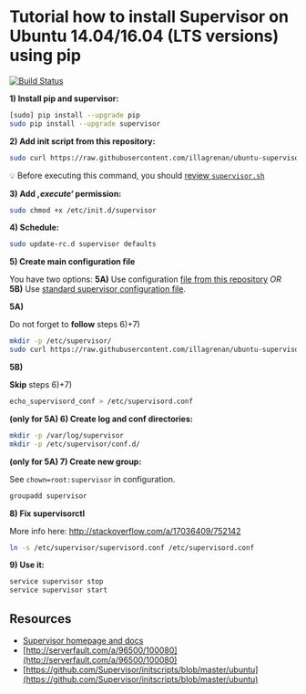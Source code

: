 # Tutorial how to install Supervisor on Ubuntu 14.04/16.04 (LTS versions) using pip

[![Build Status](https://travis-ci.org/illagrenan/ubuntu-supervisor-configuration.svg?branch=master)](https://travis-ci.org/illagrenan/ubuntu-supervisor-configuration)

**1) Install pip and supervisor:**

```bash
[sudo] pip install --upgrade pip
sudo pip install --upgrade supervisor
```

**2) Add init script from this repository:**

```bash
sudo curl https://raw.githubusercontent.com/illagrenan/ubuntu-supervisor-configuration/master/supervisor.sh > /etc/init.d/supervisor
```
:bulb: Before executing this command, you should [review `supervisor.sh`](https://github.com/illagrenan/ubuntu-supervisor-configuration/blob/master/supervisor.sh)

**3) Add *‚execute‘* permission:**

```bash
sudo chmod +x /etc/init.d/supervisor
```

**4) Schedule:**

```bash
sudo update-rc.d supervisor defaults
```

**5) Create main configuration file**

You have two options: **5A)** Use configuration [file from this repository](https://github.com/illagrenan/ubuntu-supervisor-configuration/blob/master/supervisord.conf) *OR* **5B)** Use [standard supervisor configuration file](http://supervisord.org/installing.html#creating-a-configuration-file).

**5A)**

Do not forget to **follow** steps 6)+7)

```bash
mkdir -p /etc/supervisor/
sudo curl https://raw.githubusercontent.com/illagrenan/ubuntu-supervisor-configuration/master/supervisord.conf > /etc/supervisor/supervisord.conf
```

**5B)**

**Skip** steps 6)+7)

```bash
echo_supervisord_conf > /etc/supervisord.conf
```

**(only for 5A) 6) Create log and conf directories:**

```bash
mkdir -p /var/log/supervisor
mkdir -p /etc/supervisor/conf.d/
```

**(only for 5A) 7) Create new group:**

See `chown=root:supervisor` in configuration.

```bash
groupadd supervisor
```

**8) Fix supervisorctl**

More info here: http://stackoverflow.com/a/17036409/752142

```bash
ln -s /etc/supervisor/supervisord.conf /etc/supervisord.conf
```

**9) Use it:**

```bash
service supervisor stop
service supervisor start
```

## Resources

* [Supervisor homepage and docs](http://supervisord.org/)
* [http://serverfault.com/a/96500/100080](http://serverfault.com/a/96500/100080)
* [https://github.com/Supervisor/initscripts/blob/master/ubuntu](https://github.com/Supervisor/initscripts/blob/master/ubuntu)
